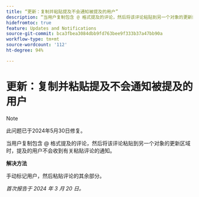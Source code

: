 ```yaml
---
title: “更新：复制并粘贴提及不会通知被提及的用户”
description: “当用户复制包含 @ 格式提及的评论，然后将该评论粘贴到另一个对象的更新区域时，提及的用户不会收到有关粘贴评论的通知。”
hidefromtoc: true
feature: Updates and Notifications
source-git-commit: bca3fbea3084dbb9fd763bee9f333b37a47bb90a
workflow-type: tm+mt
source-wordcount: '112'
ht-degree: 94%

---
```



# 更新：复制并粘贴提及不会通知被提及的用户

>[!NOTE]
>
>此问题已于2024年5月30日修复。

当用户复制包含 @ 格式提及的评论，然后将该评论粘贴到另一个对象的更新区域时，提及的用户不会收到有关粘贴评论的通知。

**解决方法**

手动标记用户，然后粘贴评论的其余部分。

_首次报告于 2024 年 3 月 20 日。_
